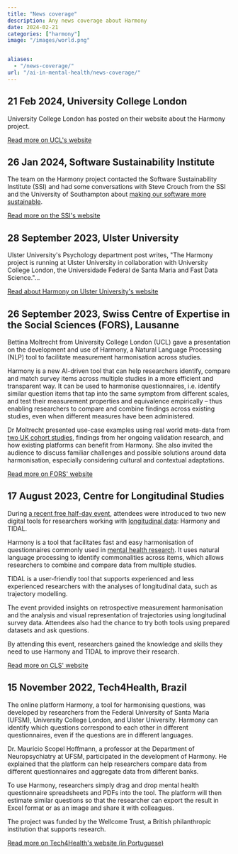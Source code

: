 ```yaml
---
title: "News coverage"
description: Any news coverage about Harmony
date: 2024-02-21
categories: ["harmony"]
image: "/images/world.png"


aliases:
  - "/news-coverage/"
url: "/ai-in-mental-health/news-coverage/"
---
```


## 21 Feb 2024, University College London

University College London has posted on their website about the Harmony project.

[Read more on UCL's website](https://www.ucl.ac.uk/ioe/departments-and-centres/centres/centre-longitudinal-studies/harmony-new-ai-data-tool-facilitates-global-mental-health-research)

## 26 Jan 2024, Software Sustainability Institute

The team on the Harmony project contacted the Software Sustainability Institute (SSI) and had some conversations with Steve Crouch from the SSI and the University of Southampton about [making our software more sustainable](/making-harmony-sustainable-long-term/). 

[Read more on the SSI's website](https://www.software.ac.uk/blog/making-harmony-more-sustainable-going-forward)

## 28 September 2023, Ulster University

Ulster University's Psychology department post writes, "The Harmony project is running at Ulster University in collaboration with University College London, the Universidade Federal de Santa Maria and Fast Data Science."...

[Read about Harmony on Ulster University's website](https://www.ulster.ac.uk/research/topic/psychology/projects/harmony)

## 26 September 2023, Swiss Centre of Expertise in the Social Sciences (FORS), Lausanne

Bettina Moltrecht from University College London (UCL) gave a presentation on the development and use of Harmony, a Natural Language Processing (NLP) tool to facilitate measurement harmonisation across studies.

Harmony is a new AI-driven tool that can help researchers identify, compare and match survey items across multiple studies in a more efficient and transparent way. It can be used to harmonise questionnaires, i.e. identify similar question items that tap into the same symptom from different scales, and test their measurement properties and equivalence empirically – thus enabling researchers to compare and combine findings across existing studies, even when different measures have been administered.

Dr Moltrecht presented use-case examples using real world meta-data from [two UK cohort studies](/item-harmonisation/harmony-a-free-ai-tool-for-cross-cohort-research/), findings from her ongoing validation research, and how existing platforms can benefit from Harmony. She also invited the audience to discuss familiar challenges and possible solutions around data harmonisation, especially considering cultural and contextual adaptations.

[Read more on FORS' website](https://forscenter.ch/events-training/methods-and-research-meetings/)

## 17 August 2023, Centre for Longitudinal Studies

During [a recent free half-day event](/ai-in-mental-health/harmony-and-tidal-workshop), attendees were introduced to two new digital tools for researchers working with [longitudinal data](/item-harmonisation/harmony-a-free-ai-tool-for-longitudinal-study/): Harmony and TIDAL.

Harmony is a tool that facilitates fast and easy harmonisation of questionnaires commonly used in [mental health research](/ai-in-mental-health/). It uses natural language processing to identify commonalities across items, which allows researchers to combine and compare data from multiple studies.

TIDAL is a user-friendly tool that supports experienced and less experienced researchers with the analyses of longitudinal data, such as trajectory modelling.

The event provided insights on retrospective measurement harmonisation and the analysis and visual representation of trajectories using longitudinal survey data. Attendees also had the chance to try both tools using prepared datasets and ask questions.

By attending this event, researchers gained the knowledge and skills they need to use Harmony and TIDAL to improve their research.

[Read more on CLS' website](https://cls.ucl.ac.uk/events/mental-health-data-tools-workshop/)



## 15 November 2022, Tech4Health, Brazil


The online platform Harmony, a tool for harmonising questions, was developed by researchers from the Federal University of Santa Maria (UFSM), University College London, and Ulster University. Harmony can identify which questions correspond to each other in different questionnaires, even if the questions are in different languages.

Dr. Maurício Scopel Hoffmann, a professor at the Department of Neuropsychiatry at UFSM, participated in the development of Harmony. He explained that the platform can help researchers compare data from different questionnaires and aggregate data from different banks.

To use Harmony, researchers simply drag and drop mental health questionnaire spreadsheets and PDFs into the tool. The platform will then estimate similar questions so that the researcher can export the result in Excel format or as an image and share it with colleagues.

The project was funded by the Wellcome Trust, a British philanthropic institution that supports research.

[Read more on Tech4Health's website (in Portuguese)](https://www.t4h.com.br/noticias/destaques/professor-da-ufsm-participa-da-criacao-de-plataforma-on-line-para-pesquisadores-em-saude-mental/)


